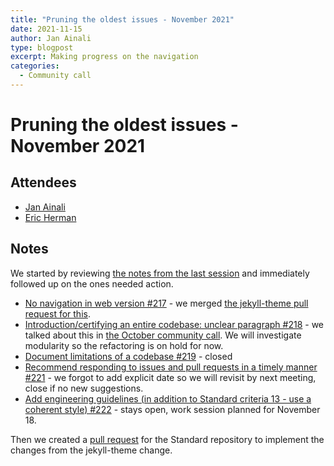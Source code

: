 ```yaml
---
title: "Pruning the oldest issues - November 2021"
date: 2021-11-15
author: Jan Ainali
type: blogpost
excerpt: Making progress on the navigation
categories:
  - Community call
---
```


# Pruning the oldest issues - November 2021

## Attendees

* [Jan Ainali](https://publiccode.net/who-we-are/team/jan-ainali.html)
* [Eric Herman](https://publiccode.net/who-we-are/team/eric-herman.html)

## Notes

We started by reviewing [the notes from the last session](https://blog.publiccode.net/community%20call/2021/09/13/pruning-the-oldest-issues.html) and immediately followed up on the ones needed action.

* [No navigation in web version #217](https://github.com/publiccodenet/standard/issues/217) - we merged [the jekyll-theme pull request for this](https://github.com/publiccodenet/jekyll-theme/pull/74).
* [Introduction/certifying an entire codebase: unclear paragraph #218](https://github.com/publiccodenet/standard/issues/218) - we talked about this in [the October community call](https://blog.publiccode.net/community%20call/2021/10/11/notes-from-community-call-7-october-2021.html). We will investigate modularity so the refactoring is on hold for now.
* [Document limitations of a codebase #219](https://github.com/publiccodenet/standard/issues/219) - closed
* [Recommend responding to issues and pull requests in a timely manner #221](https://github.com/publiccodenet/standard/issues/221) - we forgot to add explicit date so we will revisit by next meeting, close if no new suggestions.
* [Add engineering guidelines (in addition to Standard criteria 13 - use a coherent style) #222](https://github.com/publiccodenet/standard/issues/222) - stays open, work session planned for November 18.

Then we created a [pull request](https://github.com/publiccodenet/standard/pull/535) for the Standard repository to implement the changes from the jekyll-theme change.
